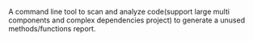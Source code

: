 A command line tool to scan and analyze code(support large multi components and complex dependencies project) to generate a unused methods/functions report.  
